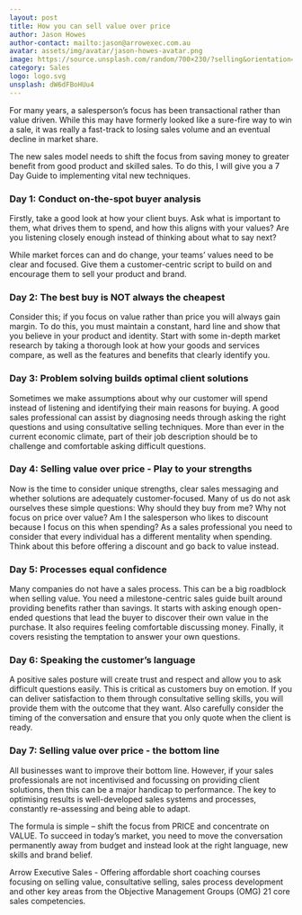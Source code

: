 ```yaml
---
layout: post
title: How you can sell value over price
author: Jason Howes
author-contact: mailto:jason@arrowexec.com.au
avatar: assets/img/avatar/jason-howes-avatar.png
image: https://source.unsplash.com/random/700×230/?selling&orientation=landscape
category: Sales
logo: logo.svg
unsplash: dW6dFBoHUu4
---
```

For many years, a salesperson’s focus has been transactional rather than value driven. While this may have formerly looked like a sure-fire way to win a sale, it was really a fast-track to losing sales volume and an eventual decline in market share. 

The new sales model needs to shift the focus from saving money to greater benefit from good product and skilled sales. To do this, I will give you a 7 Day Guide to implementing vital new techniques. 

### Day 1: Conduct on-the-spot buyer analysis 

Firstly, take a good look at how your client buys. Ask what is important to them, what drives them to spend, and how this aligns with your values? Are you listening closely enough instead of thinking about what to say next?

While market forces can and do change, your teams’ values need to be clear and focused. Give them a customer-centric script to build on and encourage them to sell your product and brand.

### Day 2: The best buy is NOT always the cheapest 

Consider this; if you focus on value rather than price you will always gain margin. To do this, you must maintain a constant, hard line and show that you believe in your product and identity. Start with some in-depth market research by taking a thorough look at how your goods and services compare, as well as the features and benefits that clearly identify you.

### Day 3: Problem solving builds optimal client solutions

Sometimes we make assumptions about why our customer will spend instead of listening and identifying their main reasons for buying. A good sales professional can assist by diagnosing needs through asking the right questions and using consultative selling techniques. More than ever in the current economic climate, part of their job description should be to challenge and comfortable asking difficult questions. 

### Day 4: Selling value over price - Play to your strengths 
Now is the time to consider unique strengths, clear sales messaging and whether solutions are adequately customer-focused. Many of us do not ask ourselves these simple questions: Why should they buy from me? Why not focus on price over value? Am I the salesperson who likes to discount because I focus on this when spending? As a sales professional you need to consider that every individual has a different mentality when spending. Think about this before offering a discount and go back to value instead.

### Day 5: Processes equal confidence 
Many companies do not have a sales process. This can be a big roadblock when selling value. You need a milestone-centric sales guide built around providing benefits rather than savings. It starts with asking enough open-ended questions that lead the buyer to discover their own value in the purchase. It also requires feeling comfortable discussing money. Finally, it covers resisting the temptation to answer your own questions. 

### Day 6: Speaking the customer’s language
A positive sales posture will create trust and respect and allow you to ask difficult questions easily. This is critical as customers buy on emotion. If you can deliver satisfaction to them through consultative selling skills, you will provide them with the outcome that they want. Also carefully consider the timing of the conversation and ensure that you only quote when the client is ready.

### Day 7: Selling value over price - the bottom line 
All businesses want to improve their bottom line. However, if your sales professionals are not incentivised and focussing on providing client solutions, then this can be a major handicap to performance. The key to optimising results is well-developed sales systems and processes, constantly re-assessing and being able to adapt. 

The formula is simple – shift the focus from PRICE and concentrate on VALUE.  To succeed in today’s market, you need to move the conversation permanently away from budget and instead look at the right language, new skills and brand belief. 

Arrow Executive Sales - Offering affordable short coaching courses focusing on selling value, consultative selling, sales process development and other key areas from the Objective Management Groups (OMG) 21 core sales competencies.